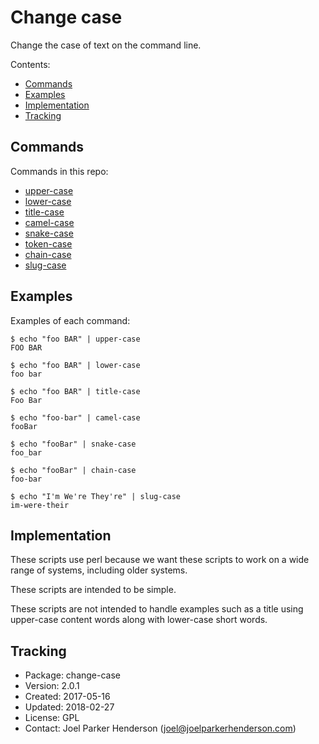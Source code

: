 # Change case

Change the case of text on the command line.

Contents:

* [Commands](#commands)
* [Examples](#examples)
* [Implementation](#implementation)
* [Tracking](#tracking)


## Commands

Commands in this repo:

  * [upper-case](bin/upper-case)
  * [lower-case](bin/lower-case)
  * [title-case](bin/title-case)
  * [camel-case](bin/camel-case)
  * [snake-case](bin/snake-case)
  * [token-case](bin/token-case)
  * [chain-case](bin/chain-case)
  * [slug-case](bin/slug-case)


## Examples

Examples of each command:

  ```shell
  $ echo "foo BAR" | upper-case
  FOO BAR

  $ echo "foo BAR" | lower-case
  foo bar
 
  $ echo "foo BAR" | title-case
  Foo Bar

  $ echo "foo-bar" | camel-case
  fooBar

  $ echo "fooBar" | snake-case
  foo_bar

  $ echo "fooBar" | chain-case
  foo-bar

  $ echo "I'm We're They're" | slug-case
  im-were-their
  ```
 
## Implementation

These scripts use perl because we want these scripts to work on a wide range of systems, including older systems.

These scripts are intended to be simple. 

These scripts are not intended to handle examples such as a title using upper-case content words along with lower-case short words.


## Tracking

* Package: change-case
* Version: 2.0.1
* Created: 2017-05-16
* Updated: 2018-02-27
* License: GPL
* Contact: Joel Parker Henderson (joel@joelparkerhenderson.com)

